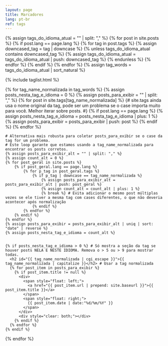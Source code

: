 ```yaml
---
layout: page
title: Marcadores
lang: pt-br
ref: tags
---
```


<!-- PASSO 1: Coletar todas as tags que aparecem em posts DO IDIOMA DESTA PÁGINA. -->

{% assign tags_do_idioma_atual = "" | split: "," %}
{% for post in site.posts %}
  {% if post.lang == page.lang %}
    {% for tag in post.tags %}
      {% assign downcased_tag = tag | downcase %} <!-- Normalizar para minúsculas para evitar duplicatas de case -->
      {% unless tags_do_idioma_atual contains downcased_tag %}
        {% assign tags_do_idioma_atual = tags_do_idioma_atual | push: downcased_tag %}
      {% endunless %}
    {% endfor %}
  {% endif %}
{% endfor %}
{% assign tag_words = tags_do_idioma_atual | sort_natural %} <!-- tag_words agora contém apenas tags do idioma atual, em minúsculas e ordenadas -->

<!-- PASSO 2: Incluir o taglist.html. Ele usará o novo tag_words.
         Precisaremos modificar taglist.html para contar posts do idioma correto. -->
{% include taglist.html %}


<!-- PASSO 3: Listar os posts por tag, filtrando pelo idioma da página. -->

<div style="max-width: 1200px;">
  {% for tag_name_normalizada in tag_words %}
    {% assign posts_nesta_tag_e_idioma = 0 %}
    {% assign posts_para_exibir = "" | split: "," %}
    {% for post in site.tags[tag_name_normalizada] %} {# site.tags ainda usa o nome original da tag, pode ser um problema se o case importa muito para você. Melhor iterar sobre posts. #}
      {% if post.lang == page.lang %}
         {% assign posts_nesta_tag_e_idioma = posts_nesta_tag_e_idioma | plus: 1 %}
         {% assign posts_para_exibir = posts_para_exibir | push: post %}
      {% endif %}
    {% endfor %}

    # Alternativa mais robusta para coletar posts_para_exibir se o case da tag for um problema.
    # Este loop garante que estamos usando a tag_name_normalizada para encontrar os posts corretos.
    {% assign posts_para_exibir_alt = "" | split: "," %}
    {% assign count_alt = 0 %}
    {% for post_geral in site.posts %}
        {% if post_geral.lang == page.lang %}
            {% for p_tag in post_geral.tags %}
                {% if p_tag | downcase == tag_name_normalizada %}
                    {% assign posts_para_exibir_alt = posts_para_exibir_alt | push: post_geral %}
                    {% assign count_alt = count_alt | plus: 1 %}
                    {% break %} # Evita adicionar o mesmo post múltiplas vezes se ele tiver a mesma tag com cases diferentes, o que não deveria acontecer após normalização
                {% endif %}
            {% endfor %}
        {% endif %}
    {% endfor %}
    {% assign posts_para_exibir = posts_para_exibir_alt | uniq | sort: "date" | reverse %}
    {% assign posts_nesta_tag_e_idioma = count_alt %}


    {% if posts_nesta_tag_e_idioma > 0 %} # Só mostra a seção da tag se houver posts NELA E NESTE IDIOMA. Remova o > 5 ou > 9 para mostrar todas.
      <h2 id="{{ tag_name_normalizada | cgi_escape }}">{{ tag_name_normalizada | capitalize }}</h2> # Usar a tag normalizada 
      {% for post_item in posts_para_exibir %}
        {% if post_item.title != null %}
          <div>
            <span style="float: left;">
              <a href="{{ post_item.url | prepend: site.baseurl }}">{{ post_item.title }}</a>
            </span>
            <span style="float: right;">
              {{ post_item.date | date:"%d/%m/%Y" }}
            </span>
          </div>
          <div style="clear: both;"></div>
        {% endif %}
      {% endfor %}
    {% endif %}
  {% endfor %}
</div>
